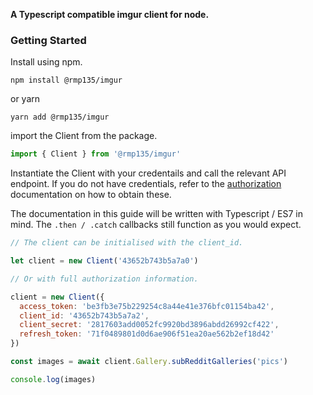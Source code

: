 __A Typescript compatible imgur client for node.__

### Getting Started

Install using npm.

```shell
npm install @rmp135/imgur
```

or yarn

```shell
yarn add @rmp135/imgur
```

import the Client from the package.

```javascript
import { Client } from '@rmp135/imgur'
```

Instantiate the Client with your credentails and call the relevant API endpoint. If you do not have credentials, refer to the [authorization](authorization.md) documentation on how to obtain these.

The documentation in this guide will be written with Typescript / ES7 in mind. The `.then / .catch` callbacks still function as you would expect.

```javascript
// The client can be initialised with the client_id.

let client = new Client('43652b743b5a7a0')

// Or with full authorization information.

client = new Client({
  access_token: 'be3fb3e75b229254c8a44e41e376bfc01154ba42',
  client_id: '43652b743b5a7a2',
  client_secret: '2817603add0052fc9920bd3896abdd26992cf422',
  refresh_token: '71f0489801d0d6ae906f51ea20ae562b2ef18d42'
})

const images = await client.Gallery.subRedditGalleries('pics')

console.log(images)
```